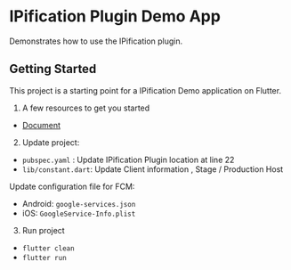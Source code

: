 # IPification Plugin Demo App

Demonstrates how to use the IPification plugin.

## Getting Started

This project is a starting point for a IPification Demo application on Flutter.


1. A few resources to get you started
- [Document](https://developer.ipification.com/#/flutter-plugin/latest/)

2. Update project:
+ `pubspec.yaml` : Update IPification Plugin location at line 22
+ `lib/constant.dart`: Update Client information , Stage / Production Host

Update configuration file for FCM:
+ Android: `google-services.json`
+ iOS: `GoogleService-Info.plist`

3. Run project
- `flutter clean`
- `flutter run`
